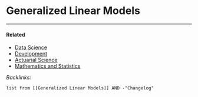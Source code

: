 # Generalized Linear Models

---

#### Related

* [Data Science](../2-Areas/MOCs/Data%20Science.md)
* [Development](../2-Areas/MOCs/Development.md)
* [Actuarial Science](../2-Areas/MOCs/Actuarial%20Science.md)
* [Mathematics and Statistics](../2-Areas/MOCs/Mathematics%20and%20Statistics.md)

*Backlinks:*

````dataview
list from [[Generalized Linear Models]] AND -"Changelog"
````
